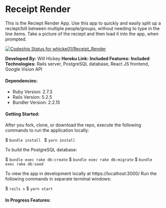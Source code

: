 # Receipt Render

This is the Reciept Render App. Use this app to quickly and easily split up a reciept/bill between multiple people/groups, without needing to type in the line items. Take a picture of the reciept and then load it into the app, when prompted. 

[![Codeship Status for whicke01/Receipt_Render](https://app.codeship.com/projects/4ffea0b0-e7a8-42f8-9a85-d6d2364050da/status?branch=master)](https://app.codeship.com/projects/443354)


**Developed By:** Will Hickey
**Heroku Link:**
**Included Features:** 
**Included Technologies:** Rails server, PostgreSQL database, React JS frontend, Google Vision API


#### Dependencies: 
  * Ruby Version: 2.7.3 
  * Rails Version: 5.2.5 
  * Bundler Version: 2.2.15

#### Getting Started:

After you fork, clone, or download the repo, execute the following commands to run the application locally:

$ `bundle install `
$ `yarn install`

To build the PostgreSQL database:

$ `bundle exec rake db:create` 
$ `bundle exec rake db:migrate` 
$ `bundle exec rake db:seed`

To view the app in development locally at https://localhost:3000/ Run the following commands in separate terminal windows:

$ `rails s` 
$ `yarn start`

#### In Progress Features:

